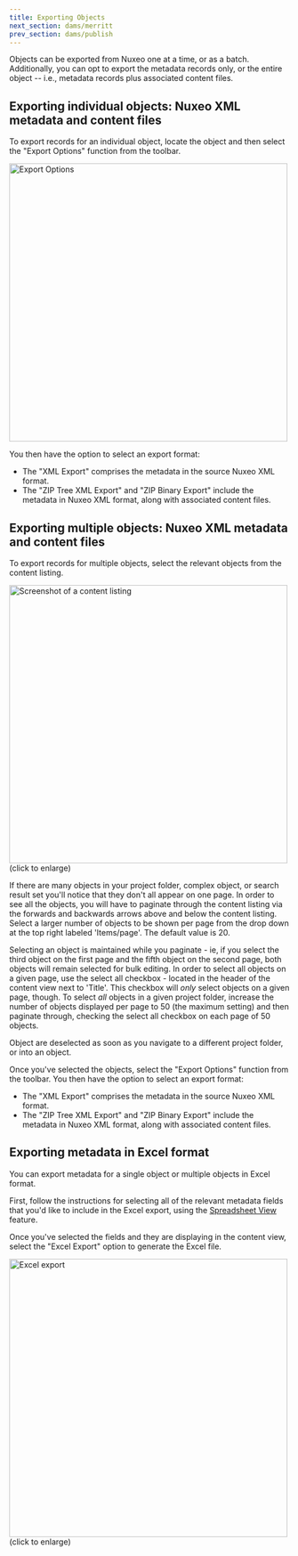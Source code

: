 ```yaml
---
title: Exporting Objects
next_section: dams/merritt
prev_section: dams/publish
---
```


Objects can be exported from Nuxeo one at a time, or as a batch. Additionally, you can opt to export the metadata records only, or the entire object -- i.e., metadata records plus associated content files.

## Exporting individual objects: Nuxeo XML metadata and content files

To export records for an individual object, locate the object and then select the "Export Options" function from the toolbar.

<a class="img-popup" href="{{ site.url }}{{ site.baseurl }}/images/export.png">
  <img src="{{ site.url }}{{ site.baseurl }}/images/export.png" alt="Export Options" style="width: 500px">
</a>

You then have the option to select an export format: 

* The "XML Export" comprises the metadata in the source Nuxeo XML format.  
* The "ZIP Tree XML Export" and "ZIP Binary Export" include the metadata in Nuxeo XML format, along with associated content files.


## Exporting multiple objects: Nuxeo XML metadata and content files

To export records for multiple objects, select the relevant objects from the content listing.

<a class="img-popup" href="{{ site.url }}{{ site.baseurl }}/images/4_bulk-edit.png">
  <img src="{{ site.url }}{{ site.baseurl }}/images/4_bulk-edit.png" alt="Screenshot of a content listing" style="width: 500px">
</a>
<br>(click to enlarge)

If there are many objects in your project folder, complex object, or search result set you'll notice that they don't all appear on one page. In order to see all the objects, you will have to paginate through the content listing via the forwards and backwards arrows above and below the content listing. Select a larger number of objects to be shown per page from the drop down at the top right labeled 'Items/page'. The default value is 20. 

Selecting an object is maintained while you paginate - ie, if you select the third object on the first page and the fifth object on the second page, both objects will remain selected for bulk editing. In order to select all objects on a given page, use the select all checkbox - located in the header of the content view next to 'Title'. This checkbox will _only_ select objects on a given page, though. To select _all_ objects in a given project folder, increase the number of objects displayed per page to 50 (the maximum setting) and then paginate through, checking the select all checkbox on each page of 50 objects.

Object are deselected as soon as you navigate to a different project folder, or into an object. 

Once you've selected the objects, select the "Export Options" function from the toolbar.  You then have the option to select an export format:

* The "XML Export" comprises the metadata in the source Nuxeo XML format.  
* The "ZIP Tree XML Export" and "ZIP Binary Export" include the metadata in Nuxeo XML format, along with associated content files.

## Exporting metadata in Excel format

You can export metadata for a single object or multiple objects in Excel format.

First, follow the instructions for selecting all of the relevant metadata fields that you'd like to include in the Excel export, using the <a href="https://registry.cdlib.org/documentation/docs/dams/spreadsheet-view/">Spreadsheet View</a> feature.

Once you've selected the fields and they are displaying in the content view, select the "Excel Export" option to generate the Excel file.

<a class="img-popup" href="{{ site.url }}{{ site.baseurl }}/images/excel.png">
  <img src="{{ site.url }}{{ site.baseurl }}/images/excel.png" alt="Excel export" style="width: 500px">
</a>
<br>(click to enlarge)
